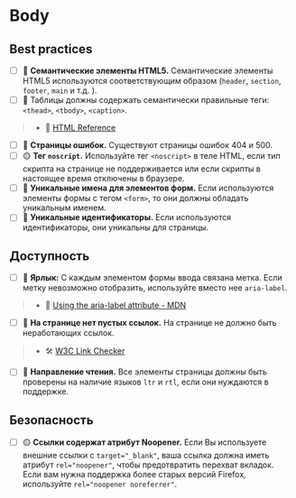 # Body

## Best practices

- [ ] 🔴 **Семантические элементы HTML5.** Семантические элементы HTML5 используются соответствующим образом (`header`, `section`, `footer`, `main` и т.д. ).
- [ ] 🔴 Таблицы должны содержать семантически правильные теги: `<thead>`, `<tbody>`, `<caption>`.

> - 📖 [HTML Reference](http://htmlreference.io/)

- [ ] 🔴 **Страницы ошибок.** Существуют страницы ошибок 404 и 500.
- [ ] 🟡 **Тег `noscript`.** Используйте тег `<noscript>` в теле HTML, если тип скрипта на странице не поддерживается или если скрипты в настоящее время отключены в браузере.
- [ ] 🔴 **Уникальные имена для элементов форм.** Если используются элементы формы с тегом `<form>`, то они должны обладать уникальным именем.
- [ ] 🔴 **Уникальные идентификаторы.** Если используются идентификаторы, они уникальны для страницы.

## Доступность

- [ ] 🔴 **Ярлык:** С каждым элементом формы ввода связана метка. Если метку невозможно отобразить, используйте вместо нее `aria-label`.

> - 📖 [Using the aria-label attribute - MDN](https://developer.mozilla.org/en-US/docs/Web/Accessibility/ARIA/Attributes/aria-label)

- [ ] 🔴 **На странице нет пустых ссылок.** На странице не должно быть неработающих ссылок.

> - 🛠 [W3C Link Checker](https://validator.w3.org/checklink)

- [ ] 🔴 **Направление чтения.** Все элементы страницы должны быть проверены на наличие языков `ltr` и `rtl`, если они нуждаются в поддержке.

## Безопасность

- [ ] 🟡 **Ссылки содержат атрибут Noopener.** Если Вы используете внешние ссылки с `target="_blank"`, ваша ссылка должна иметь атрибут `rel="noopener"`, чтобы предотвратить перехват вкладок. Если вам нужна поддержка более старых версий Firefox, используйте `rel="noopener noreferrer"`.
